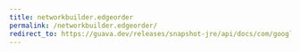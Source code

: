 ```yaml
---
title: networkbuilder.edgeorder
permalink: /networkbuilder.edgeorder/
redirect_to: https://guava.dev/releases/snapshot-jre/api/docs/com/google/common/graph/NetworkBuilder.html#edgeOrder-com.google.common.graph.ElementOrder-
---
```

